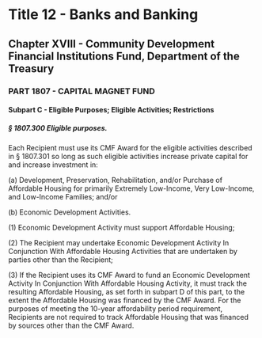 
# Title 12 - Banks and Banking
## Chapter XVIII - Community Development Financial Institutions Fund, Department of the Treasury
### PART 1807 - CAPITAL MAGNET FUND
#### Subpart C - Eligible Purposes; Eligible Activities; Restrictions
##### § 1807.300 Eligible purposes.

Each Recipient must use its CMF Award for the eligible activities described in § 1807.301 so long as such eligible activities increase private capital for and increase investment in:

(a) Development, Preservation, Rehabilitation, and/or Purchase of Affordable Housing for primarily Extremely Low-Income, Very Low-Income, and Low-Income Families; and/or

(b) Economic Development Activities.

(1) Economic Development Activity must support Affordable Housing;

(2) The Recipient may undertake Economic Development Activity In Conjunction With Affordable Housing Activities that are undertaken by parties other than the Recipient;

(3) If the Recipient uses its CMF Award to fund an Economic Development Activity In Conjunction With Affordable Housing Activity, it must track the resulting Affordable Housing, as set forth in subpart D of this part, to the extent the Affordable Housing was financed by the CMF Award. For the purposes of meeting the 10-year affordability period requirement, Recipients are not required to track Affordable Housing that was financed by sources other than the CMF Award.
